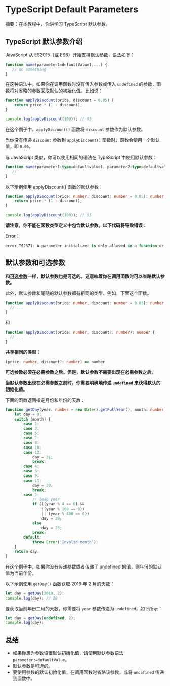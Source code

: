 # TypeScript Default Parameters

摘要：在本教程中，你讲学习 TypeScript 默认参数。

## TypeScript 默认参数介绍

JavaScript 从 ES2015（或 ES6）开始支持[默认参数](https://www.javascripttutorial.net/es6/javascript-default-parameters/)，语法如下：

```ts
function name(parameter1=defaultValue1,...) {
   // do something
}
```

在这种语法中，如果你在调用函数时没有传入参数或传入 `undefined` 的参数，函数将对省略的参数采取默认的初始化值。比如说：

```ts
function applyDiscount(price, discount = 0.05) {
    return price * (1 - discount);
}

console.log(applyDiscount(100)); // 95
```

在这个例子中，`applyDiscount()` 函数将 `discount` 参数作为默认参数。

当你没有传递 `discount` 参数到 `applyDiscount()` 函数时，函数会使用一个默认值，即 `0.05`。

与 JavaScript 类似，你可以使用相同的语法在 TypeScript 中使用默认参数：

```ts
function name(parameter1:type=defaultvalue1, parameter2:type=defaultvalue2,...) {
   //
}
```

以下示例使用 applyDiscount() 函数的默认参数：

```ts
function applyDiscount(price: number, discount: number = 0.05): number {
    return price * (1 - discount);
}

console.log(applyDiscount(100)); // 95
```

**请注意，你不能在函数类型定义中包含默认参数。以下代码将导致错误：**

Error：

```ts
error TS2371: A parameter initializer is only allowed in a function or constructor implementation.
```

## 默认参数和可选参数

**和[可选参数](./typescript-optional-parameters)一样，默认参数也是可选的。这意味着你在调用函数时可以省略默认参数。**

此外，默认参数和尾随的默认参数都有相同的类型。例如，下面这个函数。

```ts
function applyDiscount(price: number, discount: number = 0.05): number {
  // ...
}

```

和

```ts
function applyDiscount(price: number, discount?: number): number {
  // ...
}

```

**共享相同的类型：**

```ts
(price: number, discount?: number) => number

```

**可选参数必须在必需参数之后。但是，默认参数不需要出现在必需参数之后。**

**当默认参数出现在必需参数之前时，你需要明确地传递 `undefined` 来获得默认的初始化值。**

下面的函数返回指定月份和年份的天数：

```ts
function getDay(year: number = new Date().getFullYear(), month: number): number {
    let day = 0;
    switch (month) {
        case 1:
        case 3:
        case 5:
        case 7:
        case 8:
        case 10:
        case 12:
            day = 31;
            break;
        case 4:
        case 6:
        case 9:
        case 11:
            day = 30;
            break;
        case 2:
            // leap year
            if (((year % 4 == 0) &&
                !(year % 100 == 0))
                || (year % 400 == 0))
                day = 29;
            else
                day = 28;
            break;
        default:
            throw Error('Invalid month');
    }
    return day;
}
```

在这个例子中，如果你没有传递参数或者传递了 undefined 的值，则年份的默认值为当前年份。

以下示例使用 `getDay()` 函数获取 2019 年 2 月的天数：

```ts
let day = getDay(2019, 2);
console.log(day); // 28
```

要获取当前年份二月的天数，你需要将 `year` 参数传递为 `undefined`，如下所示：

```ts
let day = getDay(undefined, 2);
console.log(day);

```

## 总结

- 如果你想为参数设置默认初始化值，请使用默认参数语法 `parameter:=defaultValue`。
- 默认参数是可选的。
- 要使用参数的默认初始化值，在调用函数时省略该参数，或将 `undefined` 传递到函数中。
